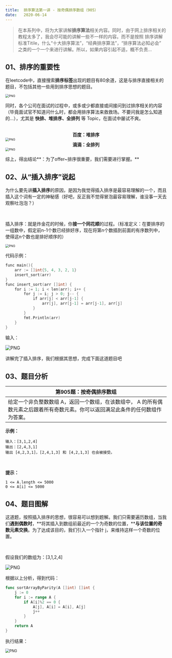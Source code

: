 ```yaml
---
title:	排序算法第一讲 - 按奇偶排序数组（905）
date:	2020-06-14
---
```


> 在本系列中，将为大家讲解**排序算法**相关内容。同时，由于网上排序相关的教程太多了，我会尽可能的讲解一些不一样的内容。而不是按照 排序讲解 标准Titile，什么“十大排序算法”，“经典排序算法”，“排序算法必知必会” 之类的一个一个来进行讲解。所以，如果内容引起不适，概不负责...

## 01、排序的重要性

在leetcode中，直接搜索**排序标签**出现的题目有80余道，这是与排序直接相关的题目，不包括其他一些用到排序思想的题目。

<img src="./701/1.jpg" alt="PNG" style="zoom:67%;" />

同时，各个公司在面试的过程中，或多或少都直接或间接问到过排序相关的内容（毕竟面试官不知道问什么时，都会用排序算法来救救场。不要问我是怎么知道的...），尤其是 **快排、堆排序、全排列** 等 Topic，在面试中屡试不爽。

<br/>

<center><b> 百度：堆排序    </b></center>
<img src="./701/2.jpg" alt="PNG" style="zoom:67%;" />

<center><b> 滴滴：全排列    </b></center>
<img src="./701/3.jpg" alt="PNG" style="zoom:67%;" />

综上，得出结论**：为了offer~排序很重要，我们需要进行掌握。**

## 02、从“插入排序”说起

为什么要先讲**插入排序**的原因，是因为我觉得插入排序是最容易理解的一个，而且插入这个词有一定的神秘感（好吧，反正我不觉得冒泡最容易理解，谁没事一天去观察吐泡泡？）

<br/>

插入排序：就是炸金花的时候，你**接一个同花顺**的过程。（标准定义：在要排序的一组数中，假定前n-1个数已经排好序，现在将第n个数插到前面的有序数列中，使得这n个数也是排好顺序的）

<img src="./701/4.gif" alt="PNG" style="zoom:67%;" />

代码示例：

```go
func main(){     
    arr := []int{5, 4, 3, 2, 1} 
    insert_sort(arr) 
}  
func insert_sort(arr []int) {        
    for i := 1; i < len(arr); i++ {           
        for j := i; j > 0; j-- {
            if arr[j] < arr[j-1] {
                arr[j], arr[j-1] = arr[j-1], arr[j]
            }
        }
        fmt.Println(arr)
    }
}
```

输入：

<img src="./701/5.jpg" alt="PNG"  />

讲解完了插入排序，我们根据其思想，完成下面这道题目吧

## 03、题目分析

| 第905题：按奇偶排序数组                                      |
| ------------------------------------------------------------ |
| 给定一个非负整数数组 A，返回一个数组，在该数组中， A 的所有偶数元素之后跟着所有奇数元素。你可以返回满足此条件的任何数组作为答案。 |

**示例：**

```
输入：[3,1,2,4]
输出：[2,4,3,1]
输出 [4,2,3,1]，[2,4,1,3] 和 [4,2,1,3] 也会被接受。
```

<br/>

**提示：**

    1 <= A.length <= 5000
    0 <= A[i] <= 5000

## 04、题目图解

这道题，按照插入排序的思想，很容易可以想到题解。我们只需要遍历数组，当我们**遇到偶数时**，**将其插入到数组前最近的一个为奇数的位置，****与该位置的奇数元素交换**。为了达成该目的，我们引入一个指针 j，来维持这样一个奇数的位置。

<br/>

假设我们的数组为：[3,1,2,4]

<img src="./701/6.jpg" alt="PNG"  />

根据以上分析，得到代码：

```go
func sortArrayByParity(A []int) []int {
	j := 0
	for i := range A {
		if A[i]%2 == 0 {
			A[j], A[i] = A[i], A[j]
			j++
		}
	}
	return A
}
```

执行结果：

<img src="./701/7.jpg" alt="PNG" style="zoom:80%;" />

